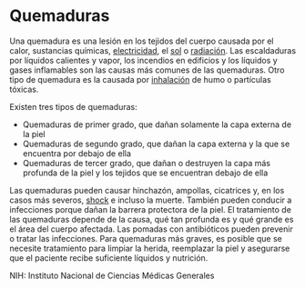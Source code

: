 Quemaduras
==========


Una quemadura es una lesión en los tejidos del cuerpo causada por el calor, sustancias químicas, [electricidad](https://medlineplus.gov/spanish/electricalinjuries.html), el [sol](https://medlineplus.gov/spanish/sunexposure.html) o [radiación](https://medlineplus.gov/spanish/radiationexposure.html). Las escaldaduras por líquidos calientes y vapor, los incendios en edificios y los líquidos y gases inflamables son las causas más comunes de las quemaduras. Otro tipo de quemadura es la causada por [inhalación](https://medlineplus.gov/spanish/inhalationinjuries.html) de humo o partículas tóxicas.


Existen tres tipos de quemaduras:


* Quemaduras de primer grado, que dañan solamente la capa externa de la piel
* Quemaduras de segundo grado, que dañan la capa externa y la que se encuentra por debajo de ella
* Quemaduras de tercer grado, que dañan o destruyen la capa más profunda de la piel y los tejidos que se encuentran debajo de ella


Las quemaduras pueden causar hinchazón, ampollas, cicatrices y, en los casos más severos, [shock](https://medlineplus.gov/spanish/shock.html) e incluso la muerte. También pueden conducir a infecciones porque dañan la barrera protectora de la piel. El tratamiento de las quemaduras depende de la causa, qué tan profunda es y qué grande es el área del cuerpo afectada. Las pomadas con antibióticos pueden prevenir o tratar las infecciones. Para quemaduras más graves, es posible que se necesite tratamiento para limpiar la herida, reemplazar la piel y asegurarse que el paciente recibe suficiente líquidos y nutrición. 


NIH: Instituto Nacional de Ciencias Médicas Generales

